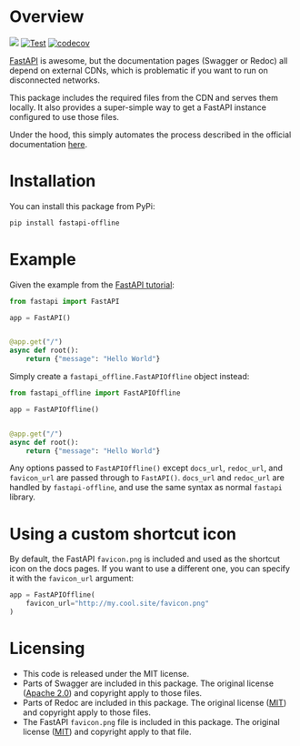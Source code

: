 # Overview

[![](https://img.shields.io/pypi/v/fastapi-offline.svg)](https://pypi.python.org/pypi/fastapi-offline/)
[![Test](https://github.com/turettn/fastapi_offline/actions/workflows/test.yml/badge.svg)](https://github.com/turettn/fastapi_offline/actions/workflows/test.yml)
[![codecov](https://codecov.io/gh/turettn/fastapi_offline/branch/main/graph/badge.svg)](https://codecov.io/gh/turettn/fastapi_offline)

[FastAPI](https://fastapi.tiangolo.com/) is awesome, but the documentation pages (Swagger or Redoc) all depend on external CDNs, which is problematic if you want to run on disconnected networks.

This package includes the required files from the CDN and serves them locally.  It also provides a super-simple way to get a FastAPI instance configured to use those files.

Under the hood, this simply automates the process described in the official documentation [here](https://fastapi.tiangolo.com/advanced/extending-openapi/#self-hosting-javascript-and-css-for-docs).

# Installation

You can install this package from PyPi:

```bash
pip install fastapi-offline
```

# Example

Given the example from the [FastAPI tutorial](https://fastapi.tiangolo.com/tutorial/first-steps/):

```python
from fastapi import FastAPI

app = FastAPI()


@app.get("/")
async def root():
    return {"message": "Hello World"}
```

Simply create a `fastapi_offline.FastAPIOffline` object instead:

```python
from fastapi_offline import FastAPIOffline

app = FastAPIOffline()


@app.get("/")
async def root():
    return {"message": "Hello World"}
```

Any options passed to `FastAPIOffline()` except `docs_url`, `redoc_url`, and `favicon_url` are passed through to `FastAPI()`.  `docs_url` and `redoc_url` are handled by `fastapi-offline`, and use the same syntax as normal `fastapi` library.

# Using a custom shortcut icon

By default, the FastAPI `favicon.png` is included and used as the shortcut icon on the docs pages.  If you want to use a different one, you can specify it with the `favicon_url` argument:

```py
app = FastAPIOffline(
    favicon_url="http://my.cool.site/favicon.png"
)
```

# Licensing

* This code is released under the MIT license.
* Parts of Swagger are included in this package.  The original license ([Apache 2.0](https://swagger.io/license/)) and copyright apply to those files.
* Parts of Redoc are included in this package.  The original license ([MIT](https://github.com/Redocly/redoc/blob/master/LICENSE)) and copyright apply to those files.
* The FastAPI `favicon.png` file is included in this package.  The original license ([MIT](https://github.com/Redocly/redoc/blob/master/LICENSE)) and copyright apply to that file.
